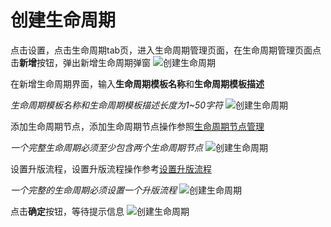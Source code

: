 # 创建生命周期
点击设置，点击生命周期tab页，进入生命周期管理页面，在生命周期管理页面点击**新增**按钮，弹出新增生命周期弹窗
![创建生命周期](/pic/setup/createlifecycle/createlifecycle.jpg)

在新增生命周期界面，输入**生命周期模板名称**和**生命周期模板描述**

*生命周期模板名称和生命周期模板描述长度为1~50字符*
![创建生命周期](/pic/setup/createlifecycle/setname.jpg)


添加生命周期节点，添加生命周期节点操作参照[生命周期节点管理](/pages/gostart/setup/Lifecycle%20node%20management.md)

*一个完整生命周期必须至少包含两个生命周期节点*
![创建生命周期](/pic/setup/createlifecycle/addnods.jpg)


设置升版流程，设置升版流程操作参考[设置升版流程](/pages/gostart/setup/Lifecycle%20node%20management.md#七、设置升版流程)

*一个完整的生命周期必须设置一个升版流程*
![创建生命周期](/pic/setup/createlifecycle/Upgradingprocess.jpg)

点击**确定**按钮，等待提示信息
![创建生命周期](/pic/setup/createlifecycle/savelifecycle.jpg)

